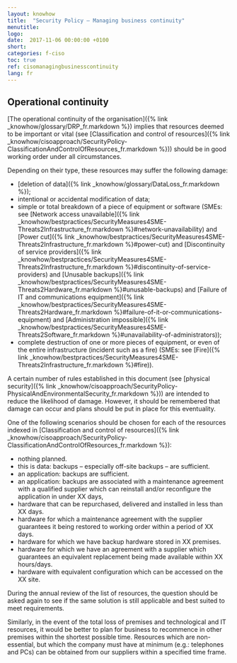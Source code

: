 ```yaml
---
layout: knowhow
title:  "Security Policy – Managing business continuity"
menutitle:
logo:
date:  2017-11-06 00:00:00 +0100
short:
categories: f-ciso
toc: true
ref: cisomanagingbusinesscontinuity
lang: fr
---
```

## Operational continuity
[The operational continuity of the organisation]({% link _knowhow/glossary/DRP_fr.markdown %}) implies that resources deemed to be important or vital (see [Classification and control of resources]({% link _knowhow/cisoapproach/SecurityPolicy-ClassificationAndControlOfResources_fr.markdown %})) should be in good working order under all circumstances.

Depending on their type, these resources may suffer the following damage:

* [deletion of data]({% link _knowhow/glossary/DataLoss_fr.markdown %});
* intentional or accidental modification of data;
* simple or total breakdown of a piece of equipment or software (SMEs: see [Network access unavailable]({% link _knowhow/bestpractices/SecurityMeasures4SME-Threats2Infrastructure_fr.markdown %}#network-unavailability) and [Power cut]({% link _knowhow/bestpractices/SecurityMeasures4SME-Threats2Infrastructure_fr.markdown %}#power-cut) and [Discontinuity of service providers]({% link _knowhow/bestpractices/SecurityMeasures4SME-Threats2Infrastructure_fr.markdown %}#discontinuity-of-service-providers) and [Unusable backups]({% link _knowhow/bestpractices/SecurityMeasures4SME-Threats2Hardware_fr.markdown %}#unusable-backups) and [Failure of IT and communications equipment]({% link _knowhow/bestpractices/SecurityMeasures4SME-Threats2Hardware_fr.markdown %}#failure-of-it-or-communications-equipment) and [Administration impossible]({% link _knowhow/bestpractices/SecurityMeasures4SME-Threats2Software_fr.markdown %}#unavailability-of-administrators));
* complete destruction of one or more pieces of equipment, or even of the entire infrastructure (incident such as a fire) (SMEs: see [Fire]({% link _knowhow/bestpractices/SecurityMeasures4SME-Threats2Infrastructure_fr.markdown %}#fire)).

A certain number of rules established in this document (see [physical security]({% link _knowhow/cisoapproach/SecurityPolicy-PhysicalAndEnvironmentalSecurity_fr.markdown %})) are intended to reduce the likelihood of damage. However, it should be remembered that damage can occur and plans should be put in place for this eventuality.

One of the following scenarios should be chosen for each of the resources indexed in [Classification and control of resources]({% link _knowhow/cisoapproach/SecurityPolicy-ClassificationAndControlOfResources_fr.markdown %}):

* nothing planned.
* this is data: backups – especially off-site backups – are sufficient.
* an application: backups are sufficient.
* an application: backups are associated with a maintenance agreement with a qualified supplier which can reinstall and/or reconfigure the application in under XX days,
* hardware that can be repurchased, delivered and installed in less than XX days.
* hardware for which a maintenance agreement with the supplier guarantees it being restored to working order within a period of XX days.
* hardware for which we have backup hardware stored in XX premises.
* hardware for which we have an agreement with a supplier which guarantees an equivalent replacement being made available within XX hours/days.
* hardware with equivalent configuration which can be accessed on the XX site.

During the annual review of the list of resources, the question should be asked again to see if the same solution is still applicable and best suited to meet requirements.

Similarly, in the event of the total loss of premises and technological and IT resources, it would be better to plan for business to recommence in other premises within the shortest possible time. Resources which are non-essential, but which the company must have at minimum (e.g.: telephones and PCs) can be obtained from our suppliers within a specified time frame.
